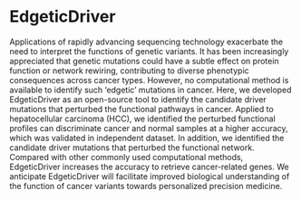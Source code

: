 # EdgeticDriver
Applications of rapidly advancing sequencing technology exacerbate the need to interpret the functions of genetic variants. It has been increasingly appreciated that genetic mutations could have a subtle effect on protein function or network rewiring, contributing to diverse phenotypic consequences across cancer types. However, no computational method is available to identify such ‘edgetic’ mutations in cancer. Here, we developed EdgeticDriver as an open-source tool to identify the candidate driver mutations that perturbed the functional pathways in cancer. Applied to hepatocellular carcinoma (HCC), we identified the perturbed functional profiles can discriminate cancer and normal samples at a higher accuracy, which was validated in independent dataset. In addition, we identified the candidate driver mutations that perturbed the functional network. Compared with other commonly used computational methods, EdgeticDriver increases the accuracy to retrieve cancer-related genes. We anticipate EdgeticDriver will facilitate improved biological understanding of the function of cancer variants towards personalized precision medicine.
